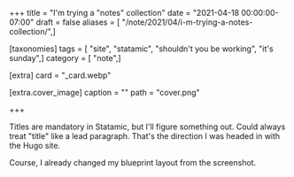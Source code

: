 +++
title = "I'm trying a \"notes\" collection"
date = "2021-04-18 00:00:00-07:00"
draft = false
aliases = [ "/note/2021/04/i-m-trying-a-notes-collection/",]

[taxonomies]
tags = [ "site", "statamic", "shouldn't you be working", "it's sunday",]
category = [ "note",]

[extra]
card = "_card.webp"

[extra.cover_image]
caption = ""
path = "cover.png"

+++

Titles are mandatory in Statamic, but I'll figure something out. Could always
treat "title" like a lead paragraph. That's the direction I was headed in with
the Hugo site.

Course, I already changed my blueprint layout from the screenshot.